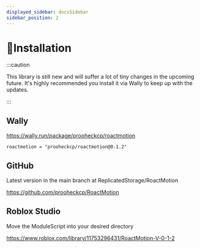 ```yaml
---
displayed_sidebar: docsSidebar
sidebar_position: 2
---
```


# 📁Installation

:::caution

This library is still new and will suffer a lot of tiny changes in the upcoming future. It's highly recommended you install it via Wally to keep up with the updates.

:::

## Wally

https://wally.run/package/prooheckcp/roactmotion
```
roactmotion = "prooheckcp/roactmotion@0.1.2"
```

## GitHub
Latest version in the main branch at ReplicatedStorage/RoactMotion

https://github.com/prooheckcp/RoactMotion

## Roblox Studio
Move the ModuleScript into your desired directory

https://www.roblox.com/library/11753296431/RoactMotion-V-0-1-2
